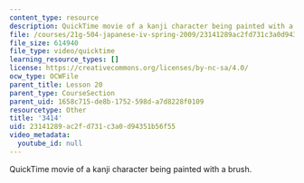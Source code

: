```yaml
---
content_type: resource
description: QuickTime movie of a kanji character being painted with a brush.
file: /courses/21g-504-japanese-iv-spring-2009/23141289ac2fd731c3a0d94351b56f55_3414.mov
file_size: 614940
file_type: video/quicktime
learning_resource_types: []
license: https://creativecommons.org/licenses/by-nc-sa/4.0/
ocw_type: OCWFile
parent_title: Lesson 20
parent_type: CourseSection
parent_uid: 1658c715-de8b-1752-598d-a7d8228f0109
resourcetype: Other
title: '3414'
uid: 23141289-ac2f-d731-c3a0-d94351b56f55
video_metadata:
  youtube_id: null
---
```

QuickTime movie of a kanji character being painted with a brush.